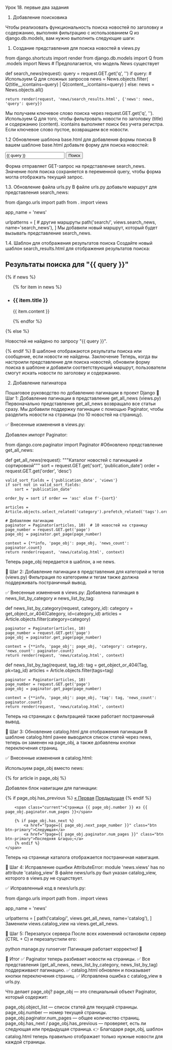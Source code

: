 Урок 18. первые два задания
1. Добавление поисковика

Чтобы реализовать функциональность поиска новостей по заголовку и содержанию, выполняя фильтрацию с использованием Q из django.db.models, вам нужно выполнить следующие шаги:

1. Создание представления для поиска новостей в views.py

from django.shortcuts import render
from django.db.models import Q
from .models import News  # Предполагается, что модель News существует

def search_news(request):
    query = request.GET.get('q', '')
    if query:
        # Используем Q для сложных запросов
        news = News.objects.filter(
            Q(title__icontains=query) | Q(content__icontains=query)
        )
    else:
        news = News.objects.all()

    return render(request, 'news/search_results.html', {'news': news, 'query': query})
Мы получаем ключевое слово поиска через request.GET.get('q', '').
Используем Q для того, чтобы фильтровать новости по заголовку (title) и содержанию (content). icontains выполняет поиск без учета регистра.
Если ключевое слово пустое, возвращаем все новости.

1.2 Обновление шаблона base.html для добавления формы поиска
В вашем шаблоне base.html добавьте форму для поиска новостей:

<form method="GET" action="{% url 'news:search_news' %}" class="form-inline my-2 my-lg-0">
    <input class="form-control mr-sm-2" type="search" placeholder="Поиск" aria-label="Search" name="q" value="{{ query }}">
    <button class="btn btn-outline-success my-2 my-sm-0" type="submit">Поиск</button>
</form>
Форма отправляет GET-запрос на представление search_news.
Значение поля поиска сохраняется в переменной query, чтобы форма могла отображать текущий запрос.

1.3. Обновление файла urls.py
В файле urls.py добавьте маршрут для представления search_news:

from django.urls import path
from . import views

app_name = 'news'

urlpatterns = [
    # другие маршруты
    path('search/', views.search_news, name='search_news'),
]
Мы добавили новый маршрут, который будет вызывать представление search_news.

1.4. Шаблон для отображения результатов поиска
Создайте новый шаблон search_results.html для отображения результатов поиска:


<h2>Результаты поиска для "{{ query }}"</h2>

{% if news %}
    <ul>
        {% for item in news %}
            <li>
                <h3>{{ item.title }}</h3>
                <p>{{ item.content }}</p>
            </li>
        {% endfor %}
    </ul>
{% else %}
    <p>Новостей не найдено по запросу "{{ query }}".</p>
{% endif %}
В шаблоне отображаются результаты поиска или сообщение, если новости не найдены.
Заключение
Теперь, когда вы настроили представление для поиска новостей, обновили форму поиска в шаблоне и добавили соответствующий маршрут, пользователи смогут искать новости по заголовку и содержанию.

2. Добавление пагинатора

Пошаговое руководство по добавлению пагинации в проект Django
🔹 Шаг 1: Добавление пагинации в представление get_all_news (views.py)
Первоначально представление get_all_news возвращало все статьи сразу. Мы добавили поддержку пагинации с помощью Paginator, чтобы разделить новости на страницы (по 10 новостей на страницу).

✅ Внесенные изменения в views.py:

Добавлен импорт Paginator:

from django.core.paginator import Paginator
#Обновлено представление get_all_news:

def get_all_news(request):
    """Каталог новостей с пагинацией и сортировкой"""
    sort = request.GET.get('sort', 'publication_date')
    order = request.GET.get('order', 'desc')

    valid_sort_fields = {'publication_date', 'views'}
    if sort not in valid_sort_fields:
        sort = 'publication_date'

    order_by = sort if order == 'asc' else f'-{sort}'

    articles = Article.objects.select_related('category').prefetch_related('tags').order_by(order_by)

    # Добавляем пагинацию
    paginator = Paginator(articles, 10)  # 10 новостей на страницу
    page_number = request.GET.get('page')
    page_obj = paginator.get_page(page_number)

    context = {**info, 'page_obj': page_obj, 'news_count': paginator.count}
    return render(request, 'news/catalog.html', context)
Теперь page_obj передается в шаблон, а не news.

🔹 Шаг 2: Добавление пагинации в представления для категорий и тегов (views.py)
Фильтрация по категориям и тегам также должна поддерживать постраничный вывод.

✅ Внесенные изменения в views.py:
Добавлена пагинация в news_list_by_category и news_list_by_tag:

def news_list_by_category(request, category_id):
    category = get_object_or_404(Category, id=category_id)
    articles = Article.objects.filter(category=category)

    paginator = Paginator(articles, 10)
    page_number = request.GET.get('page')
    page_obj = paginator.get_page(page_number)

    context = {**info, 'page_obj': page_obj, 'category': category, 'news_count': paginator.count}
    return render(request, 'news/catalog.html', context)

def news_list_by_tag(request, tag_id):
    tag = get_object_or_404(Tag, pk=tag_id)
    articles = Article.objects.filter(tags=tag)

    paginator = Paginator(articles, 10)
    page_number = request.GET.get('page')
    page_obj = paginator.get_page(page_number)

    context = {**info, 'page_obj': page_obj, 'tag': tag, 'news_count': paginator.count}
    return render(request, 'news/catalog.html', context)
Теперь на страницах с фильтрацией также работает постраничный вывод.

🔹 Шаг 3: Обновление catalog.html для отображения пагинации
В шаблоне catalog.html ранее выводился список статей через news, теперь он заменен на page_obj, а также добавлены кнопки переключения страниц.

✅ Внесенные изменения в catalog.html:

Используем page_obj вместо news:

{% for article in page_obj %}

Добавлен блок навигации для пагинации:
<div class="pagination mt-4 text-center">
    <span class="step-links">
        {% if page_obj.has_previous %}
            <a href="?page=1" class="btn btn-primary">&laquo; Первая</a>
            <a href="?page={{ page_obj.previous_page_number }}" class="btn btn-primary">Предыдущая</a>
        {% endif %}

        <span class="current">Страница {{ page_obj.number }} из {{ page_obj.paginator.num_pages }}</span>

        {% if page_obj.has_next %}
            <a href="?page={{ page_obj.next_page_number }}" class="btn btn-primary">Следующая</a>
            <a href="?page={{ page_obj.paginator.num_pages }}" class="btn btn-primary">Последняя &raquo;</a>
        {% endif %}
    </span>
</div>
Теперь на странице каталога отображается постраничная навигация.

🔹 Шаг 4: Исправление ошибки AttributeError: module 'news.views' has no attribute 'catalog_view'
В файле news/urls.py был указан catalog_view, которого в views.py не существует.

✅ Исправленный код в news/urls.py:

from django.urls import path
from . import views

app_name = 'news'

urlpatterns = [
    path('catalog/', views.get_all_news, name='catalog'),
]
Заменили views.catalog_view на views.get_all_news.

🔹 Шаг 5: Перезапуск сервера
После всех изменений остановили сервер (CTRL + C) и перезапустили его:

python manage.py runserver
Пагинация работает корректно! 🚀

📌 Итог
✅ Paginator теперь разбивает новости на страницы.
✅ Все представления (get_all_news, news_list_by_category, news_list_by_tag) поддерживают пагинацию.
✅ catalog.html обновлен и показывает кнопки переключения страниц.
✅ Исправлена ошибка с catalog_view в urls.py.

Что делает page_obj?
page_obj — это специальный объект Paginator, который содержит:

page_obj.object_list — список статей для текущей страницы.
page_obj.number — номер текущей страницы.
page_obj.paginator.num_pages — общее количество страниц.
page_obj.has_next / page_obj.has_previous — проверяет, есть ли следующая или предыдущая страница.
👉 Благодаря page_obj, шаблон catalog.html теперь правильно отображает только нужные новости для каждой страницы. 